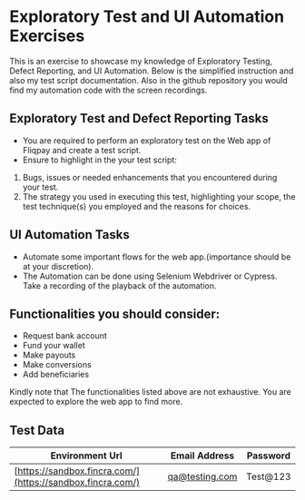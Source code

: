 # Exploratory Test and UI Automation Exercises
This is an exercise to showcase my knowledge of Exploratory Testing, Defect Reporting, and UI Automation. Below is the simplified instruction and also my test script documentation. Also in the github repository you would find my automation code with the screen recordings.

## Exploratory Test and Defect Reporting Tasks
* You are required to perform an exploratory test on the Web app of Fliqpay and
create a test script.
* Ensure to highlight in the your test script: 
1) Bugs, issues or needed enhancements that you encountered during your test.
2) The strategy you used in executing this test, highlighting your scope, the test technique(s) you employed and the reasons for choices.

## UI Automation Tasks
* Automate some important flows for the web app.(importance should be at your discretion).
* The Automation can be done using Selenium Webdriver or Cypress. Take a recording of the playback of the automation.

## Functionalities you should consider:
* Request bank account
*  Fund your wallet
* Make payouts
* Make conversions
* Add beneficiaries

Kindly note that The functionalities listed above are not exhaustive. You are expected to explore the web app to find more.

## Test Data
| Environment Url | Email Address | Password |
|-----------------|-----------------|-----------------|
| [https://sandbox.fincra.com/](https://sandbox.fincra.com/)  | qa@testing.com | Test@123 |



